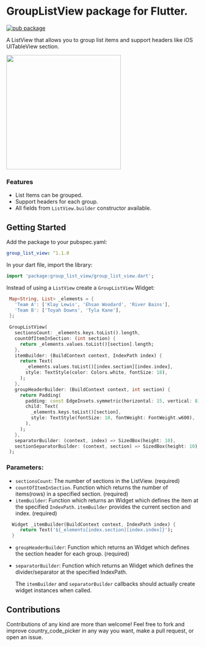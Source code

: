 # GroupListView package for Flutter.

[![pub package](https://img.shields.io/pub/v/group_list_view.svg)](https://pub.dev/packages/group_list_view)

A ListView that allows you to group list items and support headers like iOS UITableView section.

<img src="https://raw.githubusercontent.com/Daniel-Ioannou/flutter_group_list_view/master/assets/ReadMe%20%20Screenshot.png" width="300"> 

### Features
* List Items can be grouped.
* Support headers for each group.
* All fields from `ListView.builder` constructor available.

## Getting Started

 Add the package to your pubspec.yaml:

 ```yaml
 group_list_view: ^1.1.0
 ```
 
 In your dart file, import the library:

 ```Dart
import 'package:group_list_view/group_list_view.dart';
 ``` 
 
 Instead of using a `ListView` create a `GroupListView` Widget:
 
 ```Dart
  Map<String, List> _elements = {
    'Team A': ['Klay Lewis', 'Ehsan Woodard', 'River Bains'],
    'Team B': ['Toyah Downs', 'Tyla Kane'],
  };
  
  GroupListView(
    sectionsCount: _elements.keys.toList().length,
    countOfItemInSection: (int section) {
      return _elements.values.toList()[section].length;
    },
    itemBuilder: (BuildContext context, IndexPath index) {
      return Text(
        _elements.values.toList()[index.section][index.index],
        style: TextStyle(color: Colors.white, fontSize: 18),
      );
    },
    groupHeaderBuilder: (BuildContext context, int section) {
      return Padding(
        padding: const EdgeInsets.symmetric(horizontal: 15, vertical: 8),
        child: Text(
          _elements.keys.toList()[section],
          style: TextStyle(fontSize: 18, fontWeight: FontWeight.w600),
        ),
      );
    },
    separatorBuilder: (context, index) => SizedBox(height: 10),
    sectionSeparatorBuilder: (context, section) => SizedBox(height: 10),
  );
```

### Parameters:
* `sectionsCount`: The number of sections in the ListView. (required)
* `countOfItemInSection`. Function which returns the number of items(rows) in a specified section. (required)
* `itemBuilder`: Function which returns an Widget which defines the item at the specified `IndexPath`. `itemBuilder` provides the current section and index. (required)
```Dart
  Widget _itemBuilder(BuildContext context, IndexPath index) {
     return Text('${_elements[index.section][index.index]}');
  }
```  
* `groupHeaderBuilder`: Function which returns an Widget which defines the section header for each group. (required)
* `separatorBuilder`: Function which returns an Widget which defines the divider/separator at the specified IndexPath.

  The `itemBuilder` and `separatorBuilder` callbacks should actually create widget instances when called. 

## Contributions
Contributions of any kind are more than welcome! Feel free to fork and improve country_code_picker in any way you want, make a pull request, or open an issue.
